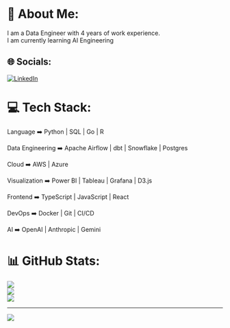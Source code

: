 # 💫 About Me:
I am a Data Engineer with 4 years of work experience.<br>I am currently learning AI Engineering


## 🌐 Socials:
[![LinkedIn](https://img.shields.io/badge/LinkedIn-%230077B5.svg?logo=linkedin&logoColor=white)](https://linkedin.com/in/teguh-samudra) 

# 💻 Tech Stack:

Language ➡️ Python | SQL | Go | R

Data Engineering ➡️ Apache Airflow | dbt | Snowflake | Postgres 

Cloud ➡️ AWS | Azure

Visualization ➡️ Power BI | Tableau | Grafana | D3.js

Frontend ➡️ TypeScript | JavaScript | React

DevOps ➡️ Docker | Git | CI/CD

AI ➡️ OpenAI | Anthropic | Gemini

# 📊 GitHub Stats:
![](https://github-readme-stats.vercel.app/api?username=teguhsam&theme=radical&hide_border=false&include_all_commits=true&count_private=true)<br/>
![](https://github-readme-streak-stats.herokuapp.com/?user=teguhsam&theme=radical&hide_border=false)<br/>
![](https://github-readme-stats.vercel.app/api/top-langs/?username=teguhsam&theme=radical&hide_border=false&include_all_commits=true&count_private=true&layout=compact)

---
[![](https://visitcount.itsvg.in/api?id=teguhsam&icon=0&color=0)](https://visitcount.itsvg.in)

<!-- Proudly created with GPRM ( https://gprm.itsvg.in ) -->
